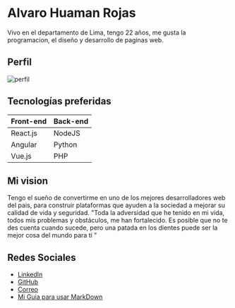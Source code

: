 # Alvaro Huaman Rojas
Vivo en el departamento de Lima, tengo 22 años, me gusta la programacion, el diseño y desarrollo de paginas web.
## Perfil
![perfil](https://scontent.flim28-2.fna.fbcdn.net/v/t39.30808-6/474932206_3404156609892141_2346591289594654376_n.jpg?_nc_cat=108&ccb=1-7&_nc_sid=6ee11a&_nc_eui2=AeHLeoUdjdvtJDp2vZukHF65chARTJHEXolyEBFMkcReibKyv6GrLiXcxV1R9HtSxW_sK3sC1wpqj1cmsW8Rd-fy&_nc_ohc=yJrb8UqJZE0Q7kNvgE6Ul0F&_nc_oc=AdjP1jOgsmTMdw3tTXo6icEaEGJJzfWBQsFfImR-2iYozM-j7s-_D3Ta_I1MrKNt3yI&_nc_zt=23&_nc_ht=scontent.flim28-2.fna&_nc_gid=lSWJf8MrfyBEp5bWFTFfGg&oh=00_AYGAY7cUob9ZFFfQ-ABtYGXCg58Wq4zKMNPj39_7iW2hRw&oe=67DADB98)

## Tecnologías preferidas

| Front-end | Back-end |
| --------- | -------- |
| React.js  | NodeJS   |
| Angular   | Python   |
| Vue.js    | PHP      |

## Mi vision
Tengo el sueño de convertirme en uno de los mejores desarrolladores web del pais, para construir plataformas que ayuden a la sociedad a mejorar su calidad de vida y seguridad. 
"Toda la adversidad que he tenido en mi vida, todos mis problemas y obstáculos, me han fortalecido. Es posible que no te des cuenta cuando sucede, pero una patada en los dientes puede ser la mejor cosa del mundo para ti "

## Redes Sociales
* [LinkedIn](https://www.linkedin.com/in/alvaro-huaman-rojas/)
* [GitHub](https://github.com/alvaro270)
* [Correo](mailto:alvaronormandhr270@gmail.com)
* [Mi Guia para usar MarkDown](https://alvaro270.github.io/reading-notes/markdown-guide)
 

